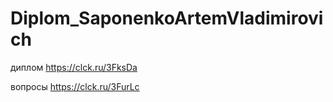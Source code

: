 # Diplom_SaponenkoArtemVladimirovich

диплом
https://clck.ru/3FksDa

вопросы
https://clck.ru/3FurLc
